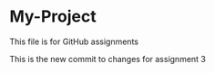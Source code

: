 # My-Project
This file is for GitHub assignments

This is the new commit to changes for assignment 3
